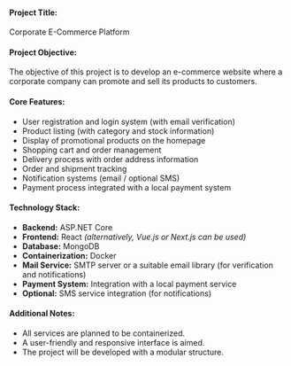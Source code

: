 
#### **Project Title:**  
Corporate E-Commerce Platform

#### **Project Objective:**  
The objective of this project is to develop an e-commerce website where a corporate company can promote and sell its products to customers.

#### **Core Features:**

- User registration and login system (with email verification)  
- Product listing (with category and stock information)  
- Display of promotional products on the homepage  
- Shopping cart and order management  
- Delivery process with order address information  
- Order and shipment tracking  
- Notification systems (email / optional SMS)  
- Payment process integrated with a local payment system

#### **Technology Stack:**

- **Backend:** ASP.NET Core  
- **Frontend:** React _(alternatively, Vue.js or Next.js can be used)_  
- **Database:** MongoDB  
- **Containerization:** Docker  
- **Mail Service:** SMTP server or a suitable email library (for verification and notifications)  
- **Payment System:** Integration with a local payment service  
- **Optional:** SMS service integration (for notifications)

#### **Additional Notes:**

- All services are planned to be containerized.  
- A user-friendly and responsive interface is aimed.  
- The project will be developed with a modular structure.

